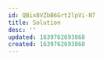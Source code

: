 ```yaml
---
id: QBix8VZbB6Grt2lpVi-N7
title: Solution
desc: ''
updated: 1639762693868
created: 1639762693868
---
```


